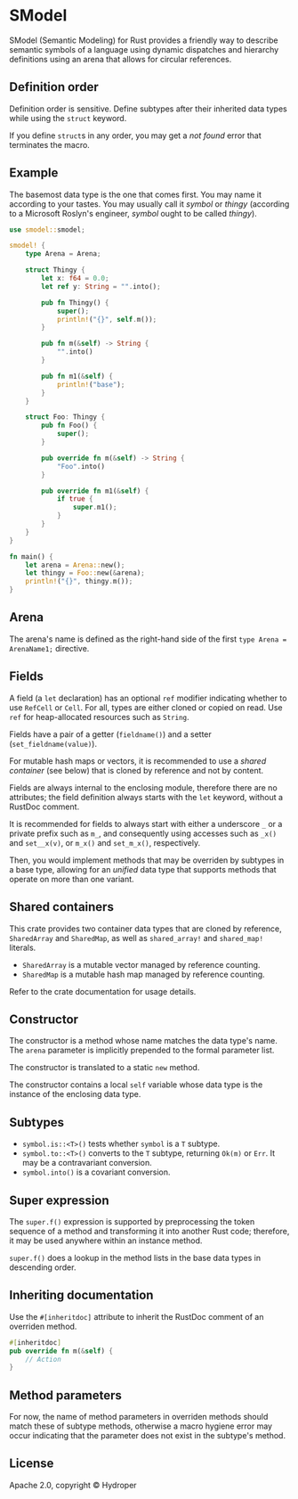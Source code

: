# SModel

SModel (Semantic Modeling) for Rust provides a friendly way to describe semantic symbols of a language using dynamic dispatches and hierarchy definitions using an arena that allows for circular references.

## Definition order

Definition order is sensitive. Define subtypes after their inherited data types while using the `struct` keyword.

If you define `struct`s in any order, you may get a *not found* error that terminates the macro.

## Example

The basemost data type is the one that comes first. You may name it according to your tastes. You may usually call it *symbol* or *thingy* (according to a Microsoft Roslyn's engineer, *symbol* ought to be called *thingy*).

```rust
use smodel::smodel;

smodel! {
    type Arena = Arena;

    struct Thingy {
        let x: f64 = 0.0;
        let ref y: String = "".into();

        pub fn Thingy() {
            super();
            println!("{}", self.m());
        }

        pub fn m(&self) -> String {
            "".into()
        }

        pub fn m1(&self) {
            println!("base");
        }
    }

    struct Foo: Thingy {
        pub fn Foo() {
            super();
        }

        pub override fn m(&self) -> String {
            "Foo".into()
        }

        pub override fn m1(&self) {
            if true {
                super.m1();
            }
        }
    }
}

fn main() {
    let arena = Arena::new();
    let thingy = Foo::new(&arena);
    println!("{}", thingy.m());
}
```

## Arena

The arena's name is defined as the right-hand side of the first `type Arena = ArenaName1;` directive.

## Fields

A field (a `let` declaration) has an optional `ref` modifier indicating whether to use `RefCell` or `Cell`. For all, types are either cloned or copied on read. Use `ref` for heap-allocated resources such as `String`.

Fields have a pair of a getter (`fieldname()`) and a setter (`set_fieldname(value)`).

For mutable hash maps or vectors, it is recommended to use a *shared container* (see below) that is cloned by reference and not by content.

Fields are always internal to the enclosing module, therefore there are no attributes; the field definition always starts with the `let` keyword, without a RustDoc comment.

It is recommended for fields to always start with either a underscore `_` or a private prefix such as `m_`, and consequently using accesses such as `_x()` and `set__x(v)`, or `m_x()` and `set_m_x()`, respectively.

Then, you would implement methods that may be overriden by subtypes in a base type, allowing for an *unified* data type that supports methods that operate on more than one variant.

## Shared containers

This crate provides two container data types that are cloned by reference, `SharedArray` and `SharedMap`, as well as `shared_array!` and `shared_map!` literals.

* `SharedArray` is a mutable vector managed by reference counting.
* `SharedMap` is a mutable hash map managed by reference counting.

Refer to the crate documentation for usage details.

## Constructor

The constructor is a method whose name matches the data type's name. The `arena` parameter is implicitly prepended to the formal parameter list.

The constructor is translated to a static `new` method.

The constructor contains a local `self` variable whose data type is the instance of the enclosing data type.

## Subtypes

* `symbol.is::<T>()` tests whether `symbol` is a `T` subtype.
* `symbol.to::<T>()` converts to the `T` subtype, returning `Ok(m)` or `Err`. It may be a contravariant conversion.
* `symbol.into()` is a covariant conversion.

## Super expression

The `super.f()` expression is supported by preprocessing the token sequence of a method and transforming it into another Rust code; therefore, it may be used anywhere within an instance method.

`super.f()` does a lookup in the method lists in the base data types in descending order.

## Inheriting documentation

Use the `#[inheritdoc]` attribute to inherit the RustDoc comment of an overriden method.

```rust
#[inheritdoc]
pub override fn m(&self) {
    // Action
}
```

## Method parameters

For now, the name of method parameters in overriden methods should match these of subtype methods, otherwise a macro hygiene error may occur indicating that the parameter does not exist in the subtype's method.

## License

Apache 2.0, copyright © Hydroper
